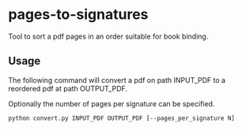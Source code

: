 # pages-to-signatures
Tool to sort a pdf pages in an order suitable for book binding.

## Usage
The following command will convert a pdf on path INPUT_PDF to a reordered pdf at path
OUTPUT_PDF.

Optionally the number of pages per signature can be specified.
```shell script
python convert.py INPUT_PDF OUTPUT_PDF [--pages_per_signature N]
```

